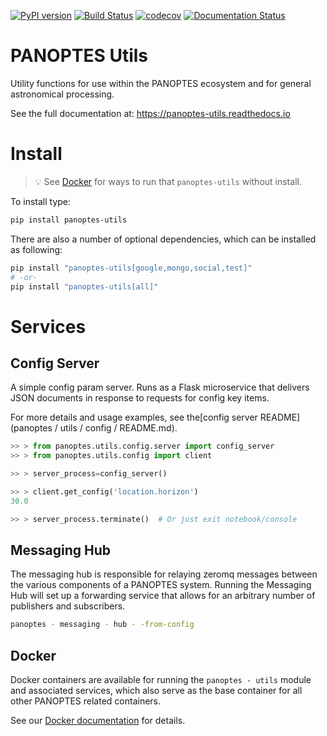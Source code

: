 [![PyPI version](https://badge.fury.io/py/panoptes-utils.svg)](https://badge.fury.io/py/panoptes-utils)
[![Build Status](https://travis-ci.com/panoptes/panoptes-utils.svg?branch=master)](https://travis-ci.com/panoptes/panoptes-utils)
[![codecov](https://codecov.io/gh/panoptes/panoptes-utils/branch/master/graph/badge.svg)](https://codecov.io/gh/panoptes/panoptes-utils)
[![Documentation Status](https://readthedocs.org/projects/panoptes-utils/badge/?version=latest)](https://panoptes-utils.readthedocs.io/en/latest/?badge=latest)

# PANOPTES Utils

Utility functions for use within the PANOPTES ecosystem and for general astronomical processing.

See the full documentation at: https://panoptes-utils.readthedocs.io

# Install
<a href="#" name='install'></a>

> :bulb: See [Docker](#docker) for ways to run that `panoptes-utils` without install.

To install type:

```bash
pip install panoptes-utils
```

There are also a number of optional dependencies, which can be installed as following:

```bash
pip install "panoptes-utils[google,mongo,social,test]"
# -or-
pip install "panoptes-utils[all]"
```

# Services
<a href="#" name='services'></a>

## Config Server
<a href="#" name='config-server'></a>

A simple config param server. Runs as a Flask microservice that delivers JSON documents
in response to requests for config key items.

For more details and usage examples, see the[config server README](panoptes / utils / config / README.md).

```python
>> > from panoptes.utils.config.server import config_server
>> > from panoptes.utils.config import client

>> > server_process=config_server()

>> > client.get_config('location.horizon')
30.0

>> > server_process.terminate()  # Or just exit notebook/console
```

## Messaging Hub
<a href="#" name='messaging-hub'></a>

The messaging hub is responsible for relaying zeromq messages between the various components of a
PANOPTES system. Running the Messaging Hub will set up a forwarding service that allows for an arbitrary
number of publishers and subscribers.

```bash
panoptes - messaging - hub - -from-config
```

## Docker
<a name="docker"></a>

Docker containers are available for running the `panoptes - utils` module and associated services, which
also serve as the base container for all other PANOPTES related containers.

See our [Docker documentation](https://panoptes-utils.readthedocs.io/en/latest/docker.html) for details.
